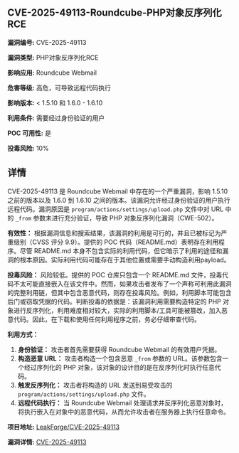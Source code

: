 ## CVE-2025-49113-Roundcube-PHP对象反序列化RCE

**漏洞编号:** CVE-2025-49113

**漏洞类型:** PHP对象反序列化RCE

**影响应用:** Roundcube Webmail

**危害等级:** 高危，可导致远程代码执行

**影响版本:** < 1.5.10 和 1.6.0 - 1.6.10

**利用条件:** 需要经过身份验证的用户

**POC 可用性:** 是

**投毒风险:** 10%

## 详情

CVE-2025-49113 是 Roundcube Webmail 中存在的一个严重漏洞，影响 1.5.10 之前的版本以及 1.6.0 到 1.6.10 之间的版本。该漏洞允许经过身份验证的用户执行远程代码。漏洞原因是 `program/actions/settings/upload.php` 文件中对 URL 中的 `_from` 参数未进行充分验证，导致 PHP 对象反序列化漏洞（CWE-502）。

**有效性：**
根据漏洞信息和搜索结果，该漏洞的利用是可行的，并且已被标记为严重级别（CVSS 评分 9.9）。提供的 POC 代码（README.md）表明存在利用程序。尽管 README.md 本身不包含实际的利用代码，但它暗示了利用的途径和漏洞的根本原因。实际利用代码可能存在于其他位置或需要手动构造利用payload。

**投毒风险：**
风险较低。提供的 POC 仓库只包含一个 README.md 文件，投毒代码不太可能直接嵌入在该文件中。然而，如果攻击者发布了一个声称可利用此漏洞的完整利用链，但其中包含恶意代码，则存在投毒风险。例如，利用脚本可能包含后门或窃取凭据的代码。判断投毒的依据是：该漏洞利用需要构造特定的 PHP 对象进行反序列化，利用难度相对较大，实际的利用脚本/工具可能被篡改，加入恶意代码。因此，在下载和使用任何利用程序之前，务必仔细审查代码。

**利用方式：**
1.  **身份验证：** 攻击者首先需要获得 Roundcube Webmail 的有效用户凭据。
2.  **构造恶意 URL：** 攻击者构造一个包含恶意 `_from` 参数的 URL。该参数包含一个经过序列化的 PHP 对象，该对象的设计目的是在反序列化时执行任意代码。
3.  **触发反序列化：** 攻击者将构造的 URL 发送到易受攻击的 `program/actions/settings/upload.php` 文件。
4.  **远程代码执行：** 当 Roundcube Webmail 处理请求并反序列化恶意对象时，将执行嵌入在对象中的恶意代码，从而允许攻击者在服务器上执行任意命令。

**项目地址:** [LeakForge/CVE-2025-49113](https://github.com/LeakForge/CVE-2025-49113)

**漏洞详情:** [CVE-2025-49113](https://nvd.nist.gov/vuln/detail/CVE-2025-49113)